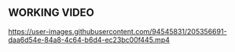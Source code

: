 ## WORKING VIDEO

https://user-images.githubusercontent.com/94545831/205356691-daa6d54e-84a8-4c64-b6d4-ec23bc00f445.mp4



